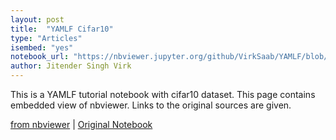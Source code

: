 ```yaml
---
layout: post
title:  "YAMLF Cifar10"
type: "Articles"
isembed: "yes"
notebook_url: "https://nbviewer.jupyter.org/github/VirkSaab/YAMLF/blob/master/tutorials/cifar10/cifar10.ipynb"
author: Jitender Singh Virk
---
```


This is a YAMLF tutorial notebook with cifar10 dataset. This page contains embedded view of nbviewer. Links to the original sources are given.

[from nbviewer]({{page.notebook_url}}) \| [Original Notebook](https://github.com/VirkSaab/YAMLF/blob/master/tutorials/cifar10/cifar10.ipynb)

